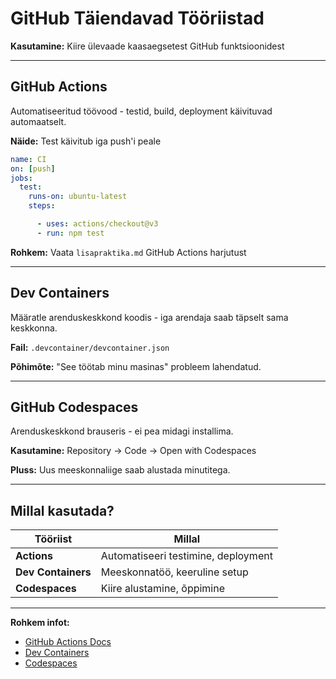 # GitHub Täiendavad Tööriistad

**Kasutamine:** Kiire ülevaade kaasaegsetest GitHub funktsioonidest

---

## GitHub Actions

Automatiseeritud töövood - testid, build, deployment käivituvad automaatselt.

**Näide:** Test käivitub iga push'i peale
```yaml
name: CI
on: [push]
jobs:
  test:
    runs-on: ubuntu-latest
    steps:

      - uses: actions/checkout@v3
      - run: npm test
```

**Rohkem:** Vaata `lisapraktika.md` GitHub Actions harjutust

---

## Dev Containers

Määratle arenduskeskkond koodis - iga arendaja saab täpselt sama keskkonna.

**Fail:** `.devcontainer/devcontainer.json`

**Põhimõte:** "See töötab minu masinas" probleem lahendatud.

---

## GitHub Codespaces

Arenduskeskkond brauseris - ei pea midagi installima.

**Kasutamine:** Repository → Code → Open with Codespaces

**Pluss:** Uus meeskonnaliige saab alustada minutitega.

---

## Millal kasutada?

| Tööriist | Millal |
|----------|--------|
| **Actions** | Automatiseeri testimine, deployment |
| **Dev Containers** | Meeskonnatöö, keeruline setup |
| **Codespaces** | Kiire alustamine, õppimine |

---

**Rohkem infot:**

- [GitHub Actions Docs](https://docs.github.com/en/actions)
- [Dev Containers](https://code.visualstudio.com/docs/devcontainers/containers)
- [Codespaces](https://docs.github.com/en/codespaces)